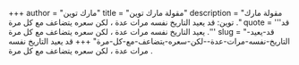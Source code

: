 +++
author = "مارك توين"
title = "مقولة مارك توين"
description = "مقولة مارك توين: قد يعيد التاريخ نفسه مرات عدة ، لكن سعره يتضاعف مع كل مرة ."
quote = '''قد يعيد التاريخ نفسه مرات عدة ، لكن سعره يتضاعف مع كل مرة .'''
slug = "قد-يعيد-التاريخ-نفسه-مرات-عدة--لكن-سعره-يتضاعف-مع-كل-مرة"
+++
قد يعيد التاريخ نفسه مرات عدة ، لكن سعره يتضاعف مع كل مرة .
